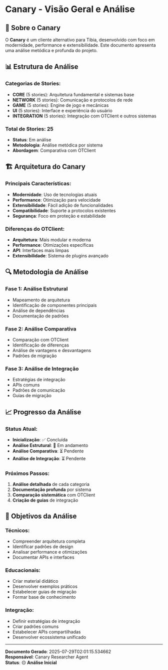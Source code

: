 
# Canary - Visão Geral e Análise

## 🎯 **Sobre o Canary**

O **Canary** é um cliente alternativo para Tibia, desenvolvido com foco em modernidade, performance e extensibilidade. Este documento apresenta uma análise metódica e profunda do projeto.

## 📊 **Estrutura de Análise**

### **Categorias de Stories:**
- **CORE** (5 stories): Arquitetura fundamental e sistemas base
- **NETWORK** (5 stories): Comunicação e protocolos de rede
- **GAME** (5 stories): Engine de jogo e mecânicas
- **UI** (5 stories): Interface e experiência do usuário
- **INTEGRATION** (5 stories): Integração com OTClient e outros sistemas

### **Total de Stories**: 25
- **Status**: Em análise
- **Metodologia**: Análise metódica por sistema
- **Abordagem**: Comparativa com OTClient

## 🏗️ **Arquitetura do Canary**

### **Principais Características:**
- **Modernidade**: Uso de tecnologias atuais
- **Performance**: Otimização para velocidade
- **Extensibilidade**: Fácil adição de funcionalidades
- **Compatibilidade**: Suporte a protocolos existentes
- **Segurança**: Foco em proteção e estabilidade

### **Diferenças do OTClient:**
- **Arquitetura**: Mais modular e moderna
- **Performance**: Otimizações específicas
- **API**: Interfaces mais limpas
- **Extensibilidade**: Sistema de plugins avançado

## 🔍 **Metodologia de Análise**

### **Fase 1: Análise Estrutural**
- Mapeamento de arquitetura
- Identificação de componentes principais
- Análise de dependências
- Documentação de padrões

### **Fase 2: Análise Comparativa**
- Comparação com OTClient
- Identificação de diferenças
- Análise de vantagens e desvantagens
- Padrões de migração

### **Fase 3: Análise de Integração**
- Estratégias de integração
- APIs comuns
- Padrões de comunicação
- Guias de migração

## 📈 **Progresso da Análise**

### **Status Atual:**
- **Inicialização**: ✅ Concluída
- **Análise Estrutural**: 🔄 Em andamento
- **Análise Comparativa**: ⏳ Pendente
- **Análise de Integração**: ⏳ Pendente

### **Próximos Passos:**
1. **Análise detalhada** de cada categoria
2. **Documentação profunda** por sistema
3. **Comparação sistemática** com OTClient
4. **Criação de guias** de integração

## 🎯 **Objetivos da Análise**

### **Técnicos:**
- Compreender arquitetura completa
- Identificar padrões de design
- Analisar performance e otimizações
- Documentar APIs e interfaces

### **Educacionais:**
- Criar material didático
- Desenvolver exemplos práticos
- Estabelecer guias de migração
- Formar base de conhecimento

### **Integração:**
- Definir estratégias de integração
- Criar padrões comuns
- Estabelecer APIs compartilhadas
- Desenvolver ecossistema unificado

---

**Documento Gerado**: 2025-07-29T02:01:15.534662  
**Responsável**: Canary Researcher Agent  
**Status**: 🟡 **Análise Inicial**
